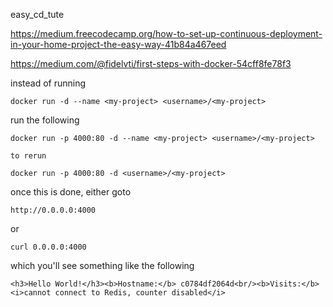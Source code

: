easy_cd_tute

https://medium.freecodecamp.org/how-to-set-up-continuous-deployment-in-your-home-project-the-easy-way-41b84a467eed

https://medium.com/@fidelvti/first-steps-with-docker-54cff8fe78f3

instead of running 
```
docker run -d --name <my-project> <username>/<my-project>
```
run the following
```
docker run -p 4000:80 -d --name <my-project> <username>/<my-project>
```
	to rerun
```
docker run -p 4000:80 -d <username>/<my-project>
```

once this is done, either goto 
```
http://0.0.0.0:4000
```
or
```
curl 0.0.0.0:4000
```
which you'll see something like the following 

```
<h3>Hello World!</h3><b>Hostname:</b> c0784df2064d<br/><b>Visits:</b> <i>cannot connect to Redis, counter disabled</i>
```